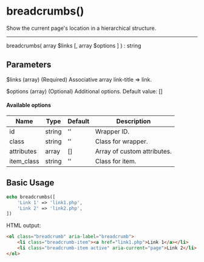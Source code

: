 # breadcrumbs()

Show the current page's location in a hierarchical structure.

---

breadcrumbs( array $links [, array $options ] ) : string

## Parameters

$links (array) (Required) Associative array link-title => link.

$options (array) (Optional) Additional options. Default value: []

#### Available options

| Name       | Type   | Default | Description                 |
|------------|--------|---------|-----------------------------|
| id         | string | ''      | Wrapper ID.                 |
| class      | string | ''      | Class for wrapper.          |
| attributes | array  | []      | Array of custom attributes. |
| item_class | string | ''      | Class for item.             |

## Basic Usage

```php
echo breadcrumbs([
    'Link 1' => 'link1.php',
    'Link 2' => 'link2.php',
])
```

HTML output:

```html
<ol class="breadcrumb" aria-label="breadcrumb">
    <li class="breadcrumb-item"><a href="link1.php">Link 1</a></li>
    <li class="breadcrumb-item active" aria-current="page">Link 2</li>
</ol>
```
